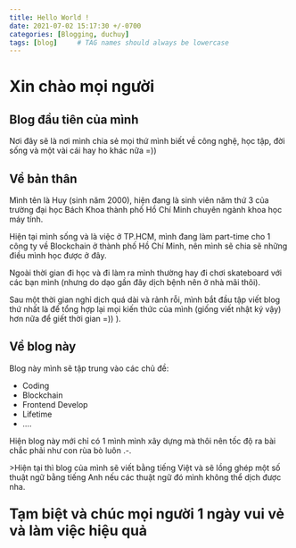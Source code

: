 ```yaml
---
title: Hello World !
date: 2021-07-02 15:17:30 +/-0700
categories: [Blogging, duchuy]
tags: [blog]     # TAG names should always be lowercase
---
```


# Xin chào mọi người

## Blog đầu tiên của mình 

<p>
  Nơi đây sẽ là nơi mình chia sẻ mọi thứ mình biết về công nghệ, học tập, đời sống và một vài cái hay ho khác nữa =))
</p>

## Về bản thân

<p>
  Mình tên là Huy (sinh năm 2000), hiện đang là sinh viên năm thứ 3 của trường đại học Bách Khoa thành phố Hồ Chí Minh chuyên ngành khoa học máy tính.
</p>
<p>
  Hiện tại mình sống và là việc ở TP.HCM, mình đang làm part-time cho 1 công ty về Blockchain ở thành phố Hồ Chí Minh, nên mình sẽ chia sẽ những điều mình học được ở đây.
</p>
<p>
  Ngoài thời gian đi học và đi làm ra mình thường hay đi chơi skateboard với các bạn mình (nhưng do dạo gần đây dịch bệnh nên ở nhà mãi thôi).
</p>
<p>
  Sau một thời gian nghỉ dịch quá dài và rảnh rỗi, mình bắt đầu tập viết blog thứ nhất là để tổng hợp lại mọi kiến thức của mình (giống viết nhật ký vậy) hơn nữa để giết thời gian =)) ).
</p>

## Về blog này

Blog này mình sẽ tập trung vào các chủ đề: 
  * Coding
  * Blockchain
  * Frontend Develop
  * Lifetime
  * ....

<p>
  Hiện blog này mới chỉ có 1 mình mình xây dựng mà thôi nên tốc độ ra bài chắc phải như con rùa bò luôn .-.
</p>
>Hiện tại thì blog của mình sẽ viết bằng tiếng Việt và sẽ lồng ghép một số thuật ngữ bằng tiếng Anh nếu các thuật ngữ đó mình không thể dịch được nha.

<p style="font-size: 25px; font-weight: bold">Tạm biệt và chúc mọi người 1 ngày vui vẻ và làm việc hiệu quả</p>

